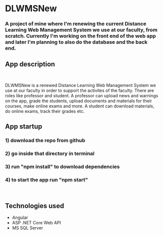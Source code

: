 # DLWMSNew
### A project of mine where I'm renewing the current Distance Learning Web Management System we use at our faculty, from scratch. Currently I'm working on the front end of the web app and later I'm planning to also do the database and the back end.

## App description

<br />

DLWMSNew is a renewed Distance Learning Web Management System we use at our faculty in order to support the activites of the faculty. There are roles like professor and student. A professor can upload news and warnings on the app, grade the students, upload documents and materials for their courses, make online exams and more. A student can download materials, do online exams, track their grades etc. 


## App startup

### 1) download the repo from github 
### 2) go inside that directory in terminal 
### 3) run "npm install" to download dependencies 
### 4) to start the app run "npm start"


<br />

## Technologies used
- Angular
- ASP .NET Core Web API
- MS SQL Server